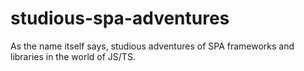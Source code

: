 # studious-spa-adventures
As the name itself says, studious adventures of SPA frameworks and libraries in the world of JS/TS.
